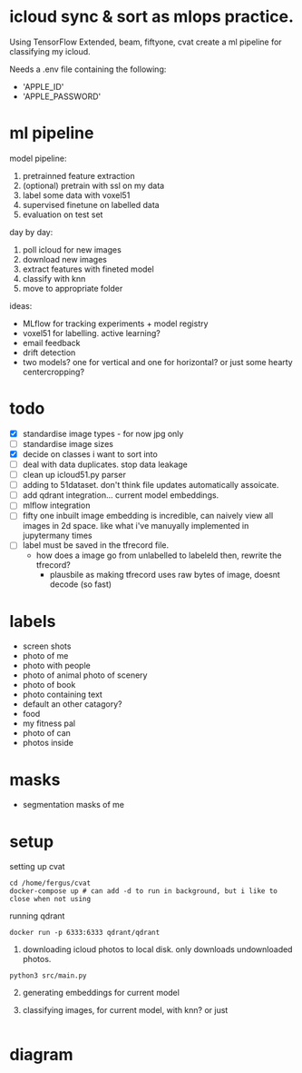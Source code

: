 # icloud sync & sort as mlops practice.

Using TensorFlow Extended, beam, fiftyone, cvat create a ml pipeline for classifying my icloud.

Needs a .env file containing the following:

- 'APPLE_ID'
- 'APPLE_PASSWORD'

# ml pipeline

model pipeline:

1. pretrainned feature extraction
2. (optional) pretrain with ssl on my data
3. label some data with voxel51
4. supervised finetune on labelled data
5. evaluation on test set

day by day:

1. poll icloud for new images
2. download new images
3. extract features with fineted model
4. classify with knn
5. move to appropriate folder

ideas:

- MLflow for tracking experiments + model registry
- voxel51 for labelling. active learning?
- email feedback
- drift detection
- two models? one for vertical and one for horizontal? or just some hearty centercropping?

# todo

- [x] standardise image types - for now jpg only
- [ ] standardise image sizes
- [x] decide on classes i want to sort into
- [ ] deal with data duplicates. stop data leakage
- [ ] clean up icloud51.py parser
- [ ] adding to 51dataset. don't think file updates automatically assoicate.
- [ ] add qdrant integration... current model embeddings.
- [ ] mlflow integration
- [ ] fifty one inbuilt image embedding is incredible, can naively view all images in 2d space. like what i've manuyally implemented in jupytermany times
- [ ] label must be saved in the tfrecord file.
  - how does a image go from unlabelled to labeleld then, rewrite the tfrecord?
    - plausbile as making tfrecord uses raw bytes of image, doesnt decode (so fast)

# labels

- screen shots
- photo of me
- photo with people
- photo of animal photo of scenery
- photo of book
- photo containing text
- default an other catagory?
- food
- my fitness pal
- photo of can
- photos inside

# masks

- segmentation masks of me

# setup

setting up cvat

```
cd /home/fergus/cvat
docker-compose up # can add -d to run in background, but i like to close when not using
```

running qdrant

```
docker run -p 6333:6333 qdrant/qdrant
```

1. downloading icloud photos to local disk. only downloads undownloaded photos.

```
python3 src/main.py
```

2. generating embeddings for current model

3. classifying images, for current model, with knn? or just

```

```

# diagram
